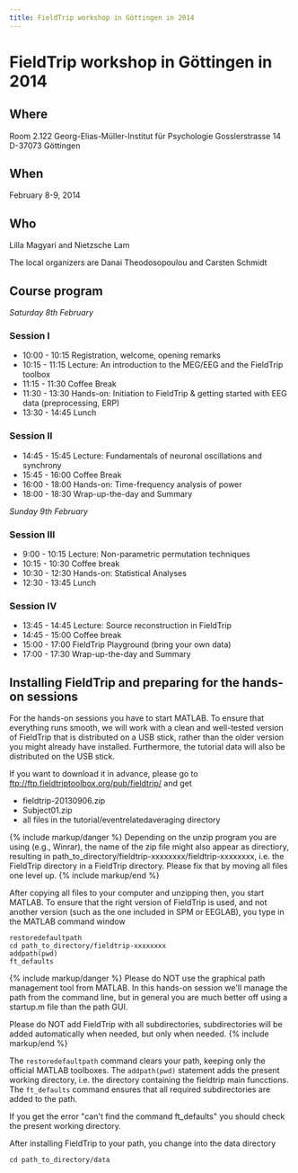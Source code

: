 ```yaml
---
title: FieldTrip workshop in Göttingen in 2014
---
```


# FieldTrip workshop in Göttingen in 2014

## Where

Room 2.122
Georg-Elias-Müller-Institut für Psychologie
Gosslerstrasse 14
D-37073 Göttingen

## When

February 8-9, 2014

## Who

Lilla Magyari and Nietzsche Lam

The local organizers are Danai Theodosopoulou and Carsten Schmidt

## Course program

_Saturday 8th February_

### Session I

- 10:00 - 10:15 Registration, welcome, opening remarks
- 10:15 - 11:15 Lecture: An introduction to the MEG/EEG and the FieldTrip toolbox
- 11:15 - 11:30 Coffee Break
- 11:30 - 13:30 Hands-on: Initiation to FieldTrip & getting started with EEG data (preprocessing, ERP)
- 13:30 - 14:45 Lunch

### Session II

- 14:45 - 15:45 Lecture: Fundamentals of neuronal oscillations and synchrony
- 15:45 - 16:00 Coffee Break
- 16:00 - 18:00 Hands-on: Time-frequency analysis of power
- 18:00 - 18:30 Wrap-up-the-day and Summary

_Sunday 9th February_

### Session III

- 9:00 - 10:15 Lecture: Non-parametric permutation techniques
- 10:15 - 10:30 Coffee break
- 10:30 - 12:30 Hands-on: Statistical Analyses
- 12:30 - 13:45 Lunch

### Session IV

- 13:45 - 14:45 Lecture: Source reconstruction in FieldTrip
- 14:45 - 15:00 Coffee break
- 15:00 - 17:00 FieldTrip Playground (bring your own data)
- 17:00 - 17:30 Wrap-up-the-day and Summary

## Installing FieldTrip and preparing for the hands-on sessions

For the hands-on sessions you have to start MATLAB. To ensure that
everything runs smooth, we will work with a clean and well-tested
version of FieldTrip that is distributed on a USB stick, rather than the older version you might already have installed. Furthermore, the tutorial data will also be distributed on the USB stick.

If you want to download it in advance, please go to <ftp://ftp.fieldtriptoolbox.org/pub/fieldtrip/> and get

- fieldtrip-20130906.zip
- Subject01.zip
- all files in the tutorial/eventrelatedaveraging directory

{% include markup/danger %}
Depending on the unzip program you are using (e.g., Winrar), the name of the zip file might also appear as directiory, resulting in path_to_directory/fieldtrip-xxxxxxxx/fieldtrip-xxxxxxxx, i.e. the FieldTrip directory in a FieldTrip directory. Please fix that by moving all files one level up.
{% include markup/end %}

After copying all files to your computer and unzipping then, you start MATLAB. To ensure that the right version of FieldTrip is used, and not another version (such as the one included in SPM or EEGLAB), you type in the MATLAB command window

    restoredefaultpath
    cd path_to_directory/fieldtrip-xxxxxxxx
    addpath(pwd)
    ft_defaults

{% include markup/danger %}
Please do NOT use the graphical path management tool from MATLAB. In this hands-on session we'll manage the path from the command line, but in general you are much better off using a startup.m file than the path GUI.

Please do NOT add FieldTrip with all subdirectories, subdirectories will be added automatically when needed, but only when needed.
{% include markup/end %}

The `restoredefaultpath` command clears your path, keeping only the
official MATLAB toolboxes. The `addpath(pwd)` statement adds the
present working directory, i.e. the directory containing the fieldtrip
main funcctions. The `ft_defaults` command ensures that all required
subdirectories are added to the path.

If you get the error "can't find the command ft_defaults" you should check the present working directory.

After installing FieldTrip to your path, you change into the data directory

    cd path_to_directory/data
